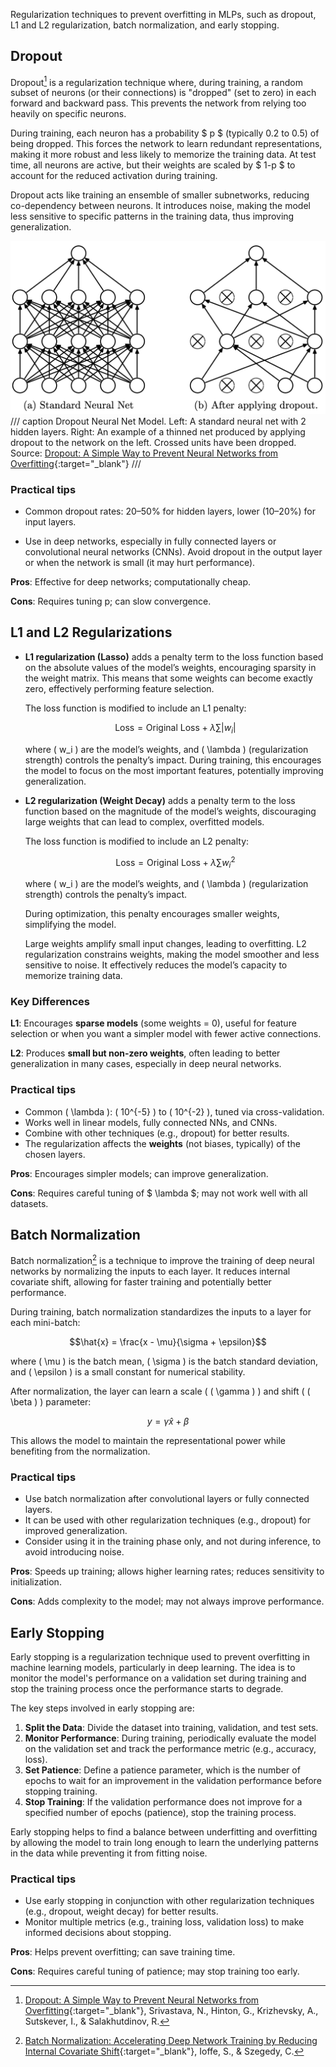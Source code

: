 
Regularization techniques to prevent overfitting in MLPs, such as dropout, L1 and L2 regularization, batch normalization, and early stopping.

## Dropout

Dropout[^1] is a regularization technique where, during training, a random subset of neurons (or their connections) is "dropped" (set to zero) in each forward and backward pass. This prevents the network from relying too heavily on specific neurons.

During training, each neuron has a probability $ p $ (typically 0.2 to 0.5) of being dropped.
This forces the network to learn redundant representations, making it more robust and less likely to memorize the training data. At test time, all neurons are active, but their weights are scaled by $ 1-p $ to account for the reduced activation during training.

Dropout acts like training an ensemble of smaller subnetworks, reducing co-dependency between neurons.
It introduces noise, making the model less sensitive to specific patterns in the training data, thus improving generalization.

![](dropout.png)
/// caption
Dropout Neural Net Model. Left: A standard neural net with 2 hidden layers. Right:
An example of a thinned net produced by applying dropout to the network on the left.
Crossed units have been dropped. Source: [Dropout: A Simple Way to Prevent Neural Networks from Overfitting](https://www.cs.toronto.edu/~hinton/absps/JMLRdropout.pdf){:target="_blank"}
///

### Practical tips

- Common dropout rates: 20–50% for hidden layers, lower (10–20%) for input layers.

- Use in deep networks, especially in fully connected layers or convolutional neural networks (CNNs).
Avoid dropout in the output layer or when the network is small (it may hurt performance).


**Pros**: Effective for deep networks; computationally cheap.

**Cons**: Requires tuning p; can slow convergence.


## L1 and L2 Regularizations

- **L1 regularization (Lasso)** adds a penalty term to the loss function based on the absolute values of the model’s weights, encouraging sparsity in the weight matrix. This means that some weights can become exactly zero, effectively performing feature selection.

    The loss function is modified to include an L1 penalty:

    $$\text{Loss} = \text{Original Loss} + \lambda \sum |w_i|$$

    where \( w_i \) are the model’s weights, and \( \lambda \) (regularization strength) controls the penalty’s impact. During training, this encourages the model to focus on the most important features, potentially improving generalization.


- **L2 regularization (Weight Decay)** adds a penalty term to the loss function based on the magnitude of the model’s weights, discouraging large weights that can lead to complex, overfitted models.

    The loss function is modified to include an L2 penalty:

    $$\text{Loss} = \text{Original Loss} + \lambda \sum w_i^2$$

    where \( w_i \) are the model’s weights, and \( \lambda \) (regularization strength) controls the penalty’s impact.

    During optimization, this penalty encourages smaller weights, simplifying the model.

    Large weights amplify small input changes, leading to overfitting. L2 regularization constrains weights, making the model smoother and less sensitive to noise.
    It effectively reduces the model’s capacity to memorize training data.

### Key Differences

**L1**: Encourages **sparse models** (some weights = 0), useful for feature selection or when you want a simpler model with fewer active connections.

**L2**: Produces **small but non-zero weights**, often leading to better generalization in many cases, especially in deep neural networks.

### Practical tips

- Common \( \lambda \): \( 10^{-5} \) to \( 10^{-2} \), tuned via cross-validation.
- Works well in linear models, fully connected NNs, and CNNs.
- Combine with other techniques (e.g., dropout) for better results.
- The regularization affects the **weights** (not biases, typically) of the chosen layers.

**Pros**: Encourages simpler models; can improve generalization.

**Cons**: Requires careful tuning of $ \lambda $; may not work well with all datasets.


## Batch Normalization

Batch normalization[^2] is a technique to improve the training of deep neural networks by normalizing the inputs to each layer. It reduces internal covariate shift, allowing for faster training and potentially better performance.

During training, batch normalization standardizes the inputs to a layer for each mini-batch:

$$\hat{x} = \frac{x - \mu}{\sigma + \epsilon}$$

where \( \mu \) is the batch mean, \( \sigma \) is the batch standard deviation, and \( \epsilon \) is a small constant for numerical stability.

After normalization, the layer can learn a scale ( \( \gamma \) ) and shift ( \( \beta \) ) parameter:

$$y = \gamma \hat{x} + \beta$$

This allows the model to maintain the representational power while benefiting from the normalization.

### Practical tips

- Use batch normalization after convolutional layers or fully connected layers.
- It can be used with other regularization techniques (e.g., dropout) for improved generalization.
- Consider using it in the training phase only, and not during inference, to avoid introducing noise.

**Pros**: Speeds up training; allows higher learning rates; reduces sensitivity to initialization.

**Cons**: Adds complexity to the model; may not always improve performance.


## Early Stopping

Early stopping is a regularization technique used to prevent overfitting in machine learning models, particularly in deep learning. The idea is to monitor the model's performance on a validation set during training and stop the training process once the performance starts to degrade.

The key steps involved in early stopping are:

1. **Split the Data**: Divide the dataset into training, validation, and test sets.
2. **Monitor Performance**: During training, periodically evaluate the model on the validation set and track the performance metric (e.g., accuracy, loss).
3. **Set Patience**: Define a patience parameter, which is the number of epochs to wait for an improvement in the validation performance before stopping training.
4. **Stop Training**: If the validation performance does not improve for a specified number of epochs (patience), stop the training process.

Early stopping helps to find a balance between underfitting and overfitting by allowing the model to train long enough to learn the underlying patterns in the data while preventing it from fitting noise.

### Practical tips

- Use early stopping in conjunction with other regularization techniques (e.g., dropout, weight decay) for better results.
- Monitor multiple metrics (e.g., training loss, validation loss) to make informed decisions about stopping.

**Pros**: Helps prevent overfitting; can save training time.

**Cons**: Requires careful tuning of patience; may stop training too early.



[^1]: [Dropout: A Simple Way to Prevent Neural Networks from Overfitting](https://jmlr.org/papers/volume15/srivastava14a/srivastava14a.pdf){:target="_blank"}, Srivastava, N., Hinton, G., Krizhevsky, A., Sutskever, I., & Salakhutdinov, R.

[^2]: [Batch Normalization: Accelerating Deep Network Training by Reducing Internal Covariate Shift](https://arxiv.org/abs/1502.03167){:target="_blank"}, Ioffe, S., & Szegedy, C.
